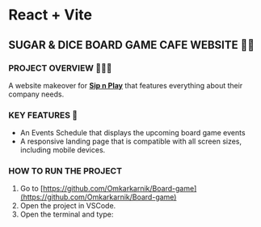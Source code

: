 # React + Vite

## SUGAR & DICE BOARD GAME CAFE WEBSITE 📱📸

### PROJECT OVERVIEW 🚀🚀🚀
A website makeover for **[Sip n Play](https://www.sipnplaynyc.com/)** that features everything about their company needs.

### KEY FEATURES 🔑
- An Events Schedule that displays the upcoming board game events
- A responsive landing page that is compatible with all screen sizes, including mobile devices.

### HOW TO RUN THE PROJECT
1. Go to [https://github.com/Omkarkarnik/Board-game](https://github.com/Omkarkarnik/Board-game)
2. Open the project in VSCode.
3. Open the terminal and type:
